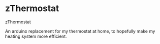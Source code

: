 zThermostat
===========

zThermostat

An arduino replacement for my thermostat at home, to hopefully make my heating system more efficient.
